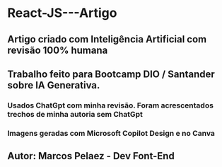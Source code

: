 # React-JS---Artigo
## Artigo criado com Inteligência Artificial com revisão 100% humana

## Trabalho feito para Bootcamp DIO / Santander sobre IA Generativa.
 ### Usados ChatGpt com minha revisão. Foram acrescentados trechos de minha autoria sem ChatGpt
 ### Imagens geradas com Microsoft Copilot Design e no Canva


## Autor: Marcos Pelaez - Dev Font-End
